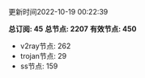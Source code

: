 更新时间2022-10-19 00:22:39

**总订阅: 45**
**总节点: 2207**
**有效节点: 450**
- v2ray节点: 262
- trojan节点: 29
- ss节点: 159
